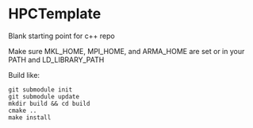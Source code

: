 HPCTemplate
========

Blank starting point for c++ repo

Make sure MKL_HOME, MPI_HOME, and ARMA_HOME are set or in your PATH and LD_LIBRARY_PATH

Build like:

    git submodule init
    git submodule update
    mkdir build && cd build
    cmake ..
    make install
